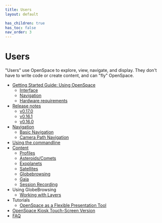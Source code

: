 ```yaml
---
title: Users
layout: default

has_children: true
has_toc: false
nav_order: 3
---
```


# Users
"Users" use OpenSpace to explore, view, navigate, and display. They don't have to write code or create content, and can "fly" OpenSpace.

- [Getting Started Guide: Using OpenSpace](getting-started/general)
    - [Interface](getting-started/interface)
    - [Navigation](getting-started/navigation)
    - [Hardware requirements](getting-started/hardware-requirements)
- [Release notes](release-notes/index)
  - [v0.17.0](release-notes/v0170)
  - [v0.16.1](release-notes/v0161)
  - [v0.16.0](release-notes/v0160)
- [Navigation](navigation/general.md)
  - [Basic Navigation](navigation/basic-navigation.md)
  - [Camera Path Navigation](navigation/camera-paths.md)
- [Using the commandline](commandline)
- [Content](content)
  - [Profiles](content/profiles/index)
  - [Asteroids/Comets](content/asteroids)
  - [Exoplanets](content/exoplanets)
  - [Satellites](content/satellites)
  - [Globebrowsing](content/globebrowsing)
  - [Gaia](content/gaia)
  - [Session Recording](content/session-recording)
- Using GlobeBrowsing
  - [Working with Layers](globebrowsing/working-with-layers.md)
- Tutorials
  - [OpenSpace as a Flexible Presentation Tool](tutorials/flexible-presentation)
- [OpenSpace Kiosk Touch-Screen Version](kiosk)
- [FAQ](faq)
